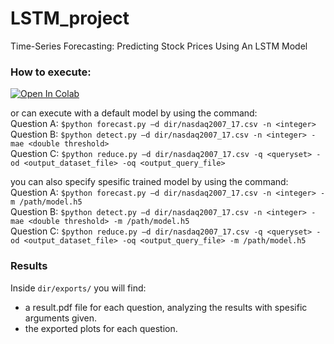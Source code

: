 # LSTM_project
Time-Series Forecasting: Predicting Stock Prices Using An LSTM Model

### How to execute:

[![Open In Colab](https://colab.research.google.com/assets/colab-badge.svg)](https://google.com)<br />

or can execute with a default model by using the command:<br />
Question A: `$python forecast.py –d dir/nasdaq2007_17.csv -n <integer>`<br />
Question B: `$python detect.py –d dir/nasdaq2007_17.csv -n <integer> -mae <double threshold>`<br />
Question C: `$python reduce.py –d dir/nasdaq2007_17.csv -q <queryset> -od <output_dataset_file> -oq <output_query_file>`<br />

you can also specify spesific trained model by using the command:<br />
Question A: `$python forecast.py –d dir/nasdaq2007_17.csv -n <integer> -m /path/model.h5`<br />
Question B: `$python detect.py –d dir/nasdaq2007_17.csv -n <integer> -mae <double threshold> -m /path/model.h5`<br />
Question C: `$python reduce.py –d dir/nasdaq2007_17.csv -q <queryset> -od <output_dataset_file> -oq <output_query_file> -m /path/model.h5`

### Results 

Inside `dir/exports/` you will find: 
- a result.pdf file for each question, analyzing the results with spesific arguments given.
- the exported plots for each question. 